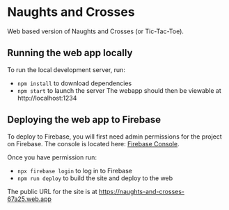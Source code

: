 # Naughts and Crosses

Web based version of Naughts and Crosses (or Tic-Tac-Toe).

## Running the web app locally

To run the local development server, run:
- `npm install` to download dependencies
- `npm start` to launch the server
The webapp should then be viewable at http://localhost:1234

## Deploying the web app to Firebase

To deploy to Firebase, you will first need admin permissions for the project on
Firebase. The console is located here: [Firebase Console](https://console.firebase.google.com/project/naughts-and-crosses-67a25/overview).

Once you have permission run:
- `npx firebase login` to log in to Firebase
- `npm run deploy` to build the site and deploy to the web

The public URL for the site is at https://naughts-and-crosses-67a25.web.app
